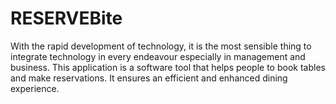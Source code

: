 # RESERVEBite
With the rapid development of technology, it is the most sensible thing to  integrate technology in every endeavour especially in management and  business. This application is a software tool that helps people to book tables  and make reservations. It ensures an efficient and enhanced dining experience.

